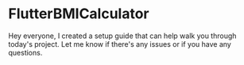 # FlutterBMICalculator
Hey everyone, I created a setup guide that can help walk you through today's project. Let me know if there's any issues or if you have any questions.
